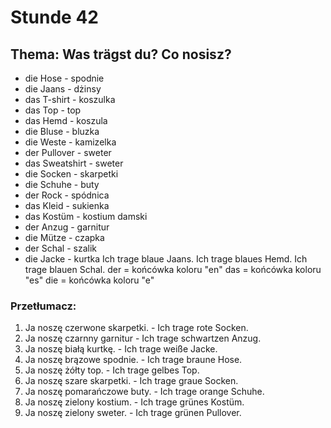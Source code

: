 # Stunde 42
## Thema: Was trägst du? Co nosisz?
- die Hose - spodnie
- die Jaans - dżinsy
- das T-shirt - koszulka
- das Top - top
- das Hemd - koszula
- die Bluse - bluzka
- die Weste - kamizelka
- der Pullover - sweter
- das Sweatshirt - sweter
- die Socken - skarpetki
- die Schuhe - buty
- der Rock - spódnica
- das Kleid - sukienka
- das Kostüm - kostium damski
- der Anzug - garnitur
- die Mütze - czapka
- der Schal - szalik
- die Jacke - kurtka
Ich trage blaue Jaans.
Ich trage blaues Hemd.
Ich trage blauen Schal.
der = końcówka koloru "en"
das = końcówka koloru "es"
die = końcówka koloru "e"
### Przetłumacz:
1. Ja noszę czerwone skarpetki. - Ich trage rote Socken.
2. Ja noszę czarnny garnitur - Ich trage schwartzen Anzug.
3. Ja noszę białą kurtkę. - Ich trage weiße Jacke.
4. Ja noszę brązowe spodnie. - Ich trage braune Hose.
5. Ja noszę żółty top. - Ich trage gelbes Top.
6. Ja noszę szare skarpetki. - Ich trage graue Socken.
7. Ja noszę pomarańczowe buty. - Ich trage orange Schuhe.
8. Ja noszę zielony kostium. - Ich trage grünes Kostüm.
9. Ja noszę zielony sweter. - Ich trage grünen Pullover.
